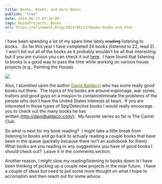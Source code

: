 ```yaml
---
title: Books, Books, and more Books
publish: "true"
date: 2014-06-13 07:16:00
tags: HouseProjects, Books
url: https://ericmwalk.blog/2014/06/13/books-books-and.html
---
```


I have been spending a lot of my spare time lately <del>reading</del> listening to books.   So far this year I have completed 24 books (listened to 22, read 2).  I won't list out all of the books as it probably wouldn't be all that interesting but if you are curious you can check it out <a href="https://www.goodreads.com/review/list/28274725-eric-walker?read_at=2014" target="_blank" rel="noopener">here</a>.  I have found that listening to books is a good way to pass the time while working on various house projects (e.g., Painting the House).

![](https://ericmwalk.blog/uploads/2021/dd1eac7b57.jpg)

Also, I stumbled upon the author <a class="authorName" style="color: #666600;" href="https://www.goodreads.com/author/show/9291.David_Baldacci">David Baldacci</a> who has some really good books out there.  The topics of his books are around espionage, war zones, traitors and good guys on a mission to contain/eliminate the problems of the people who don't have the United States interests at heart.  If you are interested in those types of Spy/Detective books I would really encourage you to check out the many books he has written (http://davidbaldacci.com/).  My favorite series so far is The Camel Club.

So what is next for my book reading?  I might take a little break from listening to books and go back to actually reading a couple books that have been in the queue (partially because there isn't an audiobook for them).   What books are you reading or any suggestions you have of good books I should check out?  Leave it in the comments section.

Another reason, I might slow my reading/listening to books down is I have been thinking of picking up a couple new projects in the near future.  I have a couple of ideas but need to put some more thought on what I hope to accomplish and then reach out for some advice.


